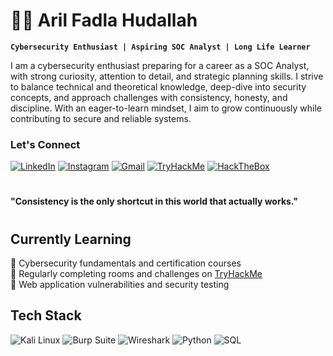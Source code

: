 # 👨‍💻 Aril Fadla Hudallah 

**`Cybersecurity Enthusiast | Aspiring SOC Analyst | Long Life Learner`**

I am a cybersecurity enthusiast preparing for a career as a SOC Analyst, with strong curiosity, attention to detail, and strategic planning skills. I strive to balance technical and theoretical knowledge, deep-dive into security concepts, and approach challenges with consistency, honesty, and discipline. With an eager-to-learn mindset, I aim to grow continuously while contributing to secure and reliable systems.

### Let's Connect

[![LinkedIn](https://img.shields.io/badge/LinkedIn-0077B5?style=for-the-badge&logo=linkedin&logoColor=white)](https://www.linkedin.com/in/aril-fadla-hudallah-742b9b376/) [![Instagram](https://img.shields.io/badge/Instagram-E1306C?style=for-the-badge&logo=instagram&logoColor=white)](https://instagram.com/hudallaharilfadla) [![Gmail](https://img.shields.io/badge/Gmail-D14836?style=for-the-badge&logo=gmail&logoColor=white)](mailto:arilhuda.career.2406@gmail.com) [![TryHackMe](https://img.shields.io/badge/TryHackMe-A20606?style=for-the-badge&logo=tryhackme&logoColor=white)](https://tryhackme.com/p/0xArilSecured) [![HackTheBox](https://img.shields.io/badge/HackTheBox-00FF00?style=for-the-badge&logo=hackthebox&logoColor=black)](https://app.hackthebox.eu/profile/Arilhuda)

# 

#### **"Consistency is the only shortcut in this world that actually works."**  

#

## Currently Learning

📕 Cybersecurity fundamentals and certification courses  
📗 Regularly completing rooms and challenges on [TryHackMe](https://tryhackme.com/p/0xArilSecured)  
📘 Web application vulnerabilities and security testing  

## Tech Stack

![Kali Linux](https://img.shields.io/badge/Kali_Linux-557C94?style=for-the-badge&logo=kalilinux&logoColor=white) ![Burp Suite](https://img.shields.io/badge/Burp_Suite-FF6633?style=for-the-badge&logo=burp-suite&logoColor=white) ![Wireshark](https://img.shields.io/badge/Wireshark-1679A7?style=for-the-badge&logo=Wireshark&logoColor=white) ![Python](https://img.shields.io/badge/Python-FFD43B?style=for-the-badge&logo=python&logoColor=blue) ![SQL](https://img.shields.io/badge/SQL-003B57?style=for-the-badge&logo=mysql&logoColor=white)
